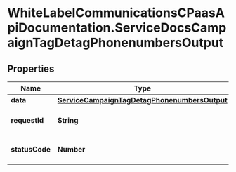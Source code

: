 # WhiteLabelCommunicationsCPaasApiDocumentation.ServiceDocsCampaignTagDetagPhonenumbersOutput

## Properties

Name | Type | Description | Notes
------------ | ------------- | ------------- | -------------
**data** | [**ServiceCampaignTagDetagPhonenumbersOutput**](ServiceCampaignTagDetagPhonenumbersOutput.md) |  | [optional] 
**requestId** | **String** | Unique id for each request | [optional] 
**statusCode** | **Number** | HTTP response status code | [optional] 



